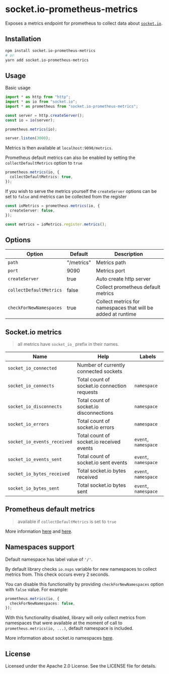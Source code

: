 # socket.io-prometheus-metrics

Exposes a metrics endpoint for prometheus to collect data about [`socket.io`](https://github.com/socketio/socket.io).

## Installation

```bash
npm install socket.io-prometheus-metrics
# or
yarn add socket.io-prometheus-metrics
```

## Usage

Basic usage

```ts
import * as http from "http";
import * as io from "socket.io";
import * as prometheus from "socket.io-prometheus-metrics";

const server = http.createServer();
const io = io(server);

prometheus.metrics(io);

server.listen(3000);
```

Metrics is then available at `localhost:9090/metrics`.

Prometheus default metrics can also be enabled by setting the `collectDefaultMetrics` option to `true`

```ts
prometheus.metrics(io, {
  collectDefaultMetrics: true,
});
```

If you wish to serve the metrics yourself the `createServer` options can be set to `false` and metrics can be collected from the register

```ts
const ioMetrics = prometheus.metrics(io, {
  createServer: false,
});

const metrics = ioMetrics.register.metrics();
```

## Options

| Option                  | Default    | Description                                                  |
| ----------------------- | ---------- | ------------------------------------------------------------ |
| `path`                  | "/metrics" | Metrics path                                                 |
| `port`                  | 9090       | Metrics port                                                 |
| `createServer`          | true       | Auto create http server                                      |
| `collectDefaultMetrics` | false      | Collect prometheus default metrics                           |
| `checkForNewNamespaces` | true       | Collect metrics for namespaces that will be added at runtime |

## Socket.io metrics

> all metrics have `socket_io_` prefix in their names.

| Name                        | Help                                         | Labels               |
| --------------------------- | -------------------------------------------- | -------------------- |
| `socket_io_connected`       | Number of currently connected sockets        |                      |
| `socket_io_connects`        | Total count of socket.io connection requests | `namespace`          |
| `socket_io_disconnects`     | Total count of socket.io disconnections      | `namespace`          |
| `socket_io_errors`          | Total count of socket.io errors              | `namespace`          |
| `socket_io_events_received` | Total count of socket.io received events     | `event`, `namespace` |
| `socket_io_events_sent`     | Total count of socket.io sent events         | `event`, `namespace` |
| `socket_io_bytes_received`  | Total socket.io bytes received               | `event`, `namespace` |
| `socket_io_bytes_sent`      | Total socket.io bytes sent                   | `event`, `namespace` |

## Prometheus default metrics

> available if `collectDefaultMetrics` is set to `true`

More information [here](https://github.com/siimon/prom-client#default-metrics) and [here](https://prometheus.io/docs/instrumenting/writing_clientlibs/#standard-and-runtime-collectors).

## Namespaces support

Default namespace has label value of `'/'`.

By default library checks `io.nsps` variable for new namespaces to collect metrics from. This check occurs every 2 seconds.

You can disable this functionality by providing `checkForNewNamespaces` option with `false` value.
For example:

```ts
prometheus.metrics(io, {
  checkForNewNamespaces: false,
});
```

With this functionality disabled, library will only collect metrics from namespaces that
were available at the moment of call to `prometheus.metrics(io, ...)`,
default namespace is included.

More information about socket.io namespaces [here](https://socket.io/docs/rooms-and-namespaces).

## License

Licensed under the Apache 2.0 License. See the LICENSE file for details.
